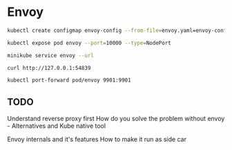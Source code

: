 # Envoy

```bash
kubectl create configmap envoy-config --from-file=envoy.yaml=envoy-config.yaml

kubectl expose pod envoy --port=10000 --type=NodePort

minikube service envoy --url

curl http://127.0.0.1:54839

kubectl port-forward pod/envoy 9901:9901

```


## TODO
Understand reverse proxy first
How do you solve the problem without envoy - Alternatives and Kube native tool

Envoy internals and it's features
How to make it run as side car
